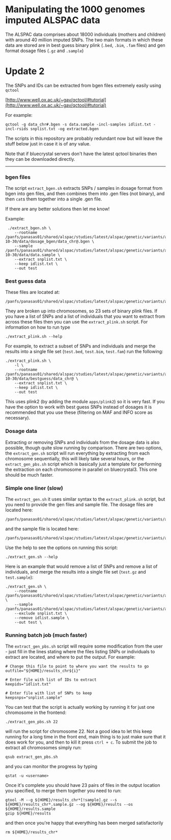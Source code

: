 # Manipulating the 1000 genomes imputed ALSPAC data

The ALSPAC data comprises about 18000 individuals (mothers and children) with around 40 million imputed SNPs. The two main formats in which these data are stored are in best guess binary plink (`.bed`, `.bim`, `.fam` files) and gen format dosage files (`.gz` and `.sample`)


# Update 2

The SNPs and IDs can be extracted from bgen files extremely easily using `qctool`

[http://www.well.ox.ac.uk/~gav/qctool/#tutorial](http://www.well.ox.ac.uk/~gav/qctool/#tutorial)

For example:

```
qctool -g data_chr#.bgen -s data.sample -incl-samples idlist.txt -incl-rsids snplist.txt -og extracted.bgen
```

The scripts in this repository are probably redundant now but will leave the stuff below just in case it is of any value.

Note that if bluecrystal servers don't have the latest qctool binaries then they can be downloaded directly.

---

### bgen files

The script `extract_bgen.sh` extracts SNPs / samples in dosage format from bgen into gen files, and then combines them into .gen files (not binary), and then `cat`s them together into a single .gen file.

If there are any better solutions then let me know!

Example:

```
 ./extract_bgen.sh \
 	--rootname /panfs/panasas01/shared/alspac/studies/latest/alspac/genetic/variants/arrays/gwas/imputed/1000genomes/released/2015-10-30/data/dosage_bgen/data_chr@.bgen \
 	--sample /panfs/panasas01/shared/alspac/studies/latest/alspac/genetic/variants/arrays/gwas/imputed/1000genomes/released/2015-10-30/data/data.sample \
 	--extract snplist.txt \
 	--keep idlist.txt \
 	--out test
```


### Best guess data

These files are located at:

	/panfs/panasas01/shared/alspac/studies/latest/alspac/genetic/variants/arrays/gwas/imputed/1000genomes/released/27Feb2015/data/genotypes/bestguess/

They are broken up into chromosomes, so 23 sets of binary plink files. If you have a list of SNPs and a list of individuals that you want to extract from across these files then you can use the `extract_plink.sh` script. For information on how to run type

	./extract_plink.sh --help

For example, to extract a subset of SNPs and individuals and merge the results into a single file set (`test.bed`, `test.bim`, `test.fam`) run the following:

	./extract_plink.sh \
		-l \
		--rootname /panfs/panasas01/shared/alspac/studies/latest/alspac/genetic/variants/arrays/gwas/imputed/1000genomes/released/2015-10-30/data/bestguess/data_chr@ \
		--extract snplist.txt \
		--keep idlist.txt \
		--out test

This uses plink2 (by adding the module `apps/plink2`) so it is very fast. If you have the option to work with best guess SNPs instead of dosages it is recommended that you use these (filtering on MAF and INFO score as necessary).


### Dosage data

Extracting or removing SNPs and individuals from the dosage data is also possible, though quite slow running by comparison. There are two options, the `extract_gen.sh` script will run everything by extracting from each chromosome sequentially, this will likely take several hours, or the `extract_gen_pbs.sh` script which is basically just a template for performing the extraction on each chromosome in parallel on bluecrystal3. This one should be much faster.


### Simple one liner (slow)

The `extract_gen.sh` it uses similar syntax to the `extract_plink.sh` script, but you need to provide the gen files and sample file. The dosage files are located here:

	/panfs/panasas01/shared/alspac/studies/latest/alspac/genetic/variants/arrays/gwas/imputed/1000genomes/released/27Feb2015/data/genotypes/dosage/

and the sample file is located here:

	/panfs/panasas01/shared/alspac/studies/latest/alspac/genetic/variants/arrays/gwas/imputed/1000genomes/released/27Feb2015/data/data.sample

Use the help to see the options on running this script:

	./extract_gen.sh --help

Here is an example that would remove a list of SNPs and remove a list of individuals, and merge the results into a single file set (`test.gz` and `test.sample`):

	./extract_gen.sh \
		--rootname /panfs/panasas01/shared/alspac/studies/latest/alspac/genetic/variants/arrays/gwas/imputed/1000genomes/released/27Feb2015/data/genotypes/dosage/data_chr@.gz \
		--sample /panfs/panasas01/shared/alspac/studies/latest/alspac/genetic/variants/arrays/gwas/imputed/1000genomes/released/27Feb2015/data/data.sample
		--exclude snplist.txt \
		--remove idlist.sample \
		--out test \


### Running batch job (much faster)

The `extract_gen_pbs.sh` script will require some modification from the user - just fill in the lines stating where the files listing SNPs or individuals to extract are located, and where to put the output. For example:


	# Change this file to point to where you want the results to go
	outfile="${HOME}/results_chr${i}"

	# Enter file with list of IDs to extract
	keepids="idlist.txt"

	# Enter file with list of SNPs to keep
	keepsnps="snplist.sample"

You can test that the script is actually working by running it for just one chromosome in the frontend:

	./extract_gen_pbs.sh 22

will run the script for chromosome 22. Not a good idea to let this keep running for a long time in the front end, main thing is to just make sure that it does work for you, and then to kill it press `ctrl + c`. To submit the job to extract all chromosomes simply run:

	qsub extract_gen_pbs.sh

and you can monitor the progress by typing

	qstat -u <username>

Once it's complete you should have 23 pairs of files in the output location you specified, to merge them together you need to run:

	gtool -M --g ${HOME}/results_chr*[!sample].gz --s ${HOME}/results_chr*.sample.gz --og ${HOME}/results --os ${HOME}/results.sample
	gzip ${HOME}/results

and then once you're happy that everything has been merged satisfactorily

	rm ${HOME}/results_chr*
